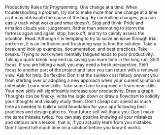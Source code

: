 Productivity Rules for Programming.
One change at a time: When troubleshooting a problem, try not to make more than one change at a time as it may obfuscate the cause of the bug. By controlling changes, you can easily track what works and what doesn't.
Stop and think: Pride and irritation clouds your judgement. Rather than attempting to storm the fortress again and again, stop, back-off, and try to calmly assess the situation.
Read. Although it is tempting to try to solve an issue through trial and error, it is an inefficient and frustrating way to find the solution. Take a break and look up examples, documentation, and best practices.
Take breaks. Trying to work when mentally fatigued leads to poor productivity. Taking a quick break may end up saving you more time in the long run.
Shift focus. If you are hitting a wall, you may need a fresh perspective. Shift focus to another part of the project and later you can return with a renewed view. 
Ask for help.
Be flexible: Don't let the sunken cost fallacy prevent you from starting over or adopting a new approach when your current solution is untenable.
Learn new skills. Take some time to improve or learn new skills. Your new skills will significantly increase your productivity.
Draw a graph. Thoughts can be finicky; write the logic down or draw a flowchart to solidify your thoughts and visually study them.
Don't cheap out: spend as much time as needed to build a solid foundation for your app following best practices and design patterns. Your future self will thank you.
Don't make the same mistake twice. You can stay positive knowing all your mistakes and detours are a lesson; that is, if you actually learn from you mistakes.
Don't spend to9 much time on a solution before you know it works.
